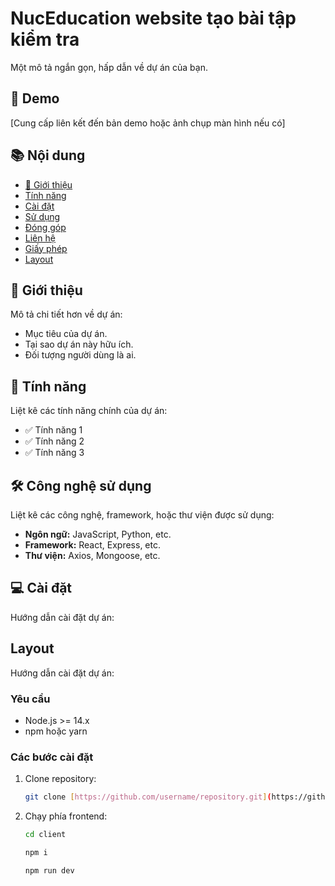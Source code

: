 # NucEducation website tạo bài tập kiểm tra

Một mô tả ngắn gọn, hấp dẫn về dự án của bạn.

## 🚀 Demo
[Cung cấp liên kết đến bản demo hoặc ảnh chụp màn hình nếu có]

## 📚 Nội dung
- [📖 Giới thiệu](#📖-giới-thiệu)
- [Tính năng](#tính-năng)
- [Cài đặt](#cài-đặt)
- [Sử dụng](#sử-dụng)
- [Đóng góp](#đóng-góp)
- [Liên hệ](#liên-hệ)
- [Giấy phép](#giấy-phép)
- [Layout](#layout)

## 📖 Giới thiệu

Mô tả chi tiết hơn về dự án:
- Mục tiêu của dự án.
- Tại sao dự án này hữu ích.
- Đối tượng người dùng là ai.

## 🌟 Tính năng
Liệt kê các tính năng chính của dự án:
- ✅ Tính năng 1
- ✅ Tính năng 2
- ✅ Tính năng 3

## 🛠️ Công nghệ sử dụng
Liệt kê các công nghệ, framework, hoặc thư viện được sử dụng:
- **Ngôn ngữ:** JavaScript, Python, etc.
- **Framework:** React, Express, etc.
- **Thư viện:** Axios, Mongoose, etc.

## 💻 Cài đặt

Hướng dẫn cài đặt dự án:

## Layout

Hướng dẫn cài đặt dự án:

### Yêu cầu
- Node.js >= 14.x
- npm hoặc yarn

### Các bước cài đặt

1. Clone repository:
   ```bash
   git clone [https://github.com/username/repository.git](https://github.com/trungdh2004/NucEducation.git)
2. Chạy phía frontend:
   ```bash
   cd client
    ```
   ```bash
   npm i
    ```
   ```bash
   npm run dev
   ```
